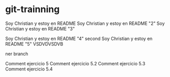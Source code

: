 # git-trainning
Soy Christian y estoy en README
Soy Christian y estoy en README "2"
Soy Christian y estoy en README "3"

Soy Christian y estoy en README "4" second
Soy Christian y estoy en README "5"
VSDVDVSDVB

ner branch


Comment ejercicio 5
Comment ejercicio 5.2
Comment ejercicio 5.3
Comment ejercicio 5.4
